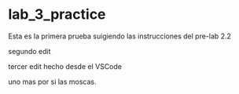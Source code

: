 # lab_3_practice
Esta es la primera prueba suigiendo las instrucciones del pre-lab 2.2

segundo edit

tercer edit hecho desde el VSCode

uno mas por si las moscas.